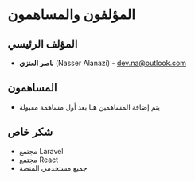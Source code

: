 # المؤلفون والمساهمون

## المؤلف الرئيسي
- **ناصر العنزي** (Nasser Alanazi) - dev.na@outlook.com

## المساهمون
- يتم إضافة المساهمين هنا بعد أول مساهمة مقبولة

## شكر خاص
- مجتمع Laravel
- مجتمع React
- جميع مستخدمي المنصة
